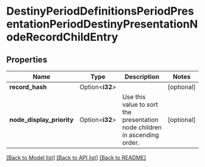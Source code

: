 # DestinyPeriodDefinitionsPeriodPresentationPeriodDestinyPresentationNodeRecordChildEntry

## Properties

Name | Type | Description | Notes
------------ | ------------- | ------------- | -------------
**record_hash** | Option<**i32**> |  | [optional]
**node_display_priority** | Option<**i32**> | Use this value to sort the presentation node children in ascending order. | [optional]

[[Back to Model list]](../README.md#documentation-for-models) [[Back to API list]](../README.md#documentation-for-api-endpoints) [[Back to README]](../README.md)


